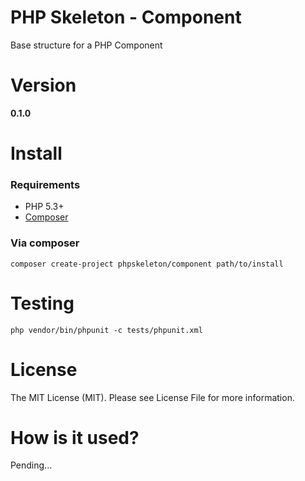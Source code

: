PHP Skeleton - Component
========================

Base structure for a PHP Component

Version
=======

__0.1.0__

Install
=======

### Requirements

* PHP 5.3+
* [Composer](http://getcomposer.org)

### Via composer

    composer create-project phpskeleton/component path/to/install

Testing
=======

    php vendor/bin/phpunit -c tests/phpunit.xml 

License
=======

The MIT License (MIT). Please see License File for more information.

How is it used?
===============

Pending...
